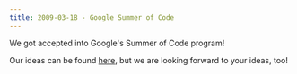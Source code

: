 ```yaml
---
title: 2009-03-18 - Google Summer of Code
---
```


We got accepted into Google's Summer of Code program!

Our ideas can be found [here](/events/soc-2009-ideas), but we are looking forward to your ideas, too!


